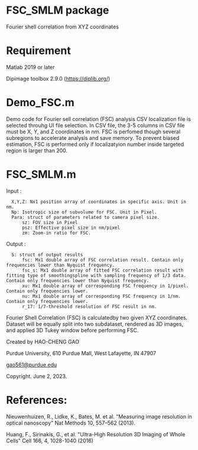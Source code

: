 # FSC_SMLM package
Fourier shell correlation from XYZ coordinates

# Requirement
Matlab 2019 or later

Dipimage toolbox 2.9.0 (https://diplib.org/)


# Demo_FSC.m
Demo code for Fourier sell correlation (FSC) analysis
CSV localization file is selected throuhg UI file selection. In CSV file,
the 3-5 columns in CSV file must be X, Y, and Z coordinates in nm. FSC is
perfomed though several subregions to accelerate analysis and save
memory. To prevent biased estimation, FSC is performed only if
localizatyion number inside targeted region is larger than 200.

# FSC_SMLM.m
Input :

      X,Y,Z: Nx1 position array of coordinates in specific axis. Unit in nm. 
      Np: Isotropic size of subvolume for FSC. Unit in Pixel.
      Para: struct of parameters related to camera pixel size.
          sz: FOV size in Pixel
          psz: Effective pixel size in nm/pixel
          zm: Zoom-in ratio for FSC.

Output :

      S: struct of output results
          fsc: Mx1 double array of FSC correlation result. Contain only frequencies lower than Nyquist frequency.
          fsc_s: Mx1 double array of fitted FSC correlation result with fitting type of smoothingspline with sampling frequency of 1/3 data. Contain only frequencies lower than Nyquist frequency.
          xu: Mx1 double array of corresponding FSC frequency in 1/pixel. Contain only frequencies lower.
          nu: Mx1 double array of corresponding FSC frequency in 1/nm. Contain only frequencies lower.
          r_17: 1/7-threshold resolution of FSC result in nm.

Fourier Shell Correlation (FSC) is calculatedby two given XYZ coordinates. 
Dataset will be equally split into two subdataset, rendered as 3D images,
and applied 3D Tukey window before performing FSC.

Created by HAO-CHENG GAO

Purdue University, 610 Purdue Mall, West Lafayette, IN 47907

gao561@purdue.edu

Copyright. June 2, 2023.


# References:
Nieuwenhuizen, R., Lidke, K., Bates, M. et al. "Measuring image resolution in optical nanoscopy" Nat Methods 10, 557–562 (2013).

Huang, F., Sirinakis, G., et al. "Ultra-High Resolution 3D Imaging of Whole Cells" Cell 166, 4, 1028-1040 (2016)
      
      
